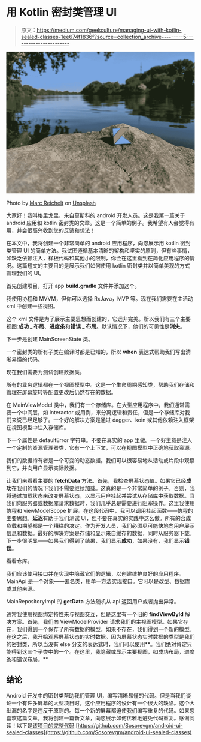 # 用 Kotlin 密封类管理 UI

> 原文：<https://medium.com/geekculture/managing-ui-with-kotlin-sealed-classes-1ee674f1836f?source=collection_archive---------5----------------------->

![](img/91b65a0d583f3e4e2687209e48af5689.png)

Photo by [Marc Reichelt](https://unsplash.com/@mreichelt?utm_source=unsplash&utm_medium=referral&utm_content=creditCopyText) on [Unsplash](https://unsplash.com/s/photos/kotlin?utm_source=unsplash&utm_medium=referral&utm_content=creditCopyText)

大家好！我叫格里戈里，来自莫斯科的 android 开发人员。这是我第一篇关于 android 应用和 kotlin 密封类的文章。这是一个简单的例子。我希望有人会觉得有用，并会很高兴收到您的反馈和想法！

在本文中，我将创建一个非常简单的 android 应用程序，向您展示用 kotlin 密封类管理 UI 的简单方法。我试图遵循基本清晰的架构和坚实的原则，但有些事情，如缺乏依赖注入，样板代码和其他小的限制，你会在这里看到在简化应用程序的情况。这篇短文的主要目的是展示我们如何使用 kotlin 密封类并以简单美观的方式管理我们的 UI。

首先创建项目，打开 app **build.gradle** 文件并添加这个。

我使用协程和 MVVM，但你可以选择 RxJava，MVP 等。现在我们需要在主活动 xml 中创建一些视图。

这个 xml 文件是为了展示主要思想而创建的，它远非完美。所以我们有三个主要视图:**成功 _ 布局**、**进度条**和**错误 _ 布局**。默认情况下，他们的可见性是**消失**。

下一步是创建 MainScreenState 类。

一个密封类的所有子类在编译时都是已知的，所以 **when** 表达式帮助我们写出清晰易懂的代码。

现在我们需要为测试创建数据类。

所有的业务逻辑都在一个视图模型中。这是一个生命周期感知类，帮助我们存储和管理在屏幕旋转等配置更改后仍然存在的数据。

在 MainViewModel 类中，我们有一个存储库。在大型应用程序中，我们通常需要一个中间层，如 interactor 或用例，来分离逻辑和责任，但是一个存储库对我们来说已经足够了。一个好的解决方案是通过 dagger、koin 或其他依赖注入框架在视图模型中注入存储库。

下一个属性是 defaultError 字符串。不要在真实的 app 里做。一个好主意是注入一个定制的资源管理器类，它有一个上下文，可以在视图模型中正确地获取资源。

我们的数据持有者是一个可变的动态数据。我们可以很容易地从活动或片段中观察到它，并向用户显示实际数据。

让我们来看看主要的 **fetchData** 方法。首先，我检查屏幕状态值。如果它已经**成功**在我们的情况下我们不需要继续加载。这真的是一个非常简单的例子。否则，我将通过加载状态来改变屏幕状态，以显示用户挂起并尝试从存储库中获取数据。当我们向服务器或数据库请求数据时，我们几乎总是需要进行阻塞操作。这里我使用协程和 viewModelScope 扩展。在这段代码中，我可以调用挂起函数——协程的主要思想。**延迟**有助于我们测试 UI，但不要在真实的实践中这么做。所有的合成负载和期望都是一个糟糕的决定。作为开发人员，我们必须尽可能快地向用户展示信息和数据。最好的解决方案是存储和显示来自缓存的数据，同时从服务器下载。下一步很明显——如果我们得到了结果，我们显示**成功**，如果没有，我们显示**错误**。

看看仓库。

我们应该使用接口并在实现中隐藏它们的逻辑，以创建维护良好的应用程序。MainApi 是一个对象——匿名类，用单一方法实现接口。它可以是改型、数据库或其他来源。

MainRepositoryImpl 的 **getData** 方法随机从 api 返回用户或者抛出异常。

通常我使用视图绑定特性来与视图交互，但是这里有一个旧的 **findViewById** 解决方案。首先，我们向 ViewModelProvider 请求我们的主视图模型。如果它存在，我们得到一个保存了所有数据的模型，如果不存在，我们得到一个新的模型。在这之后，我开始观察屏幕状态的实时数据。因为屏幕状态实时数据的类型是我们的密封类，所以当没有 else 分支的表达式时，我们可以使用**。我们绝对肯定只能得到这三个子类中的一个。在这里，我隐藏或显示主要视图，如成功布局，进度条和错误布局。**

## 结论

Android 开发中的密封类帮助我们管理 UI，编写清晰易懂的代码。但是当我们谈论一个有许多屏幕的大型项目时，这个应用程序的设计有一个很大的缺陷。这个大纰漏的名字是违反干原则的。每一个新的屏幕都迫使我们编写重复的代码。如果您喜欢这篇文章，我将创建一篇新文章，向您展示如何优雅地避免代码重复。感谢阅读！以下是[该项目的完整代码](https://github.com/Sosorevgm/android-ui-sealed-classes):[https://github.com/Sosorevgm/android-ui-sealed-classes](https://github.com/Sosorevgm/android-ui-sealed-classes)